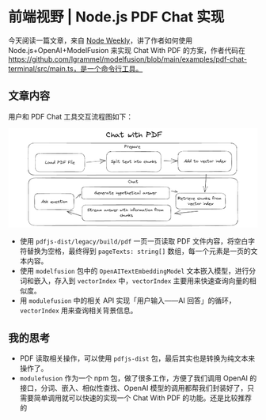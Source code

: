 # 前端视野 | Node.js PDF Chat 实现

今天阅读一篇文章，来自 [Node Weekly](https://nodeweekly.com/issues/506)，讲了作者如何使用 Node.js+OpenAI+ModelFusion 来实现 Chat With PDF 的方案，作者代码在 https://github.com/lgrammel/modelfusion/blob/main/examples/pdf-chat-terminal/src/main.ts，是一个命令行工具。

## 文章内容

用户和 PDF Chat 工具交互流程图如下：

![20231019225132](https://raw.githubusercontent.com/upupming/paste/master/picgo/20231019225132.png)

- 使用 `pdfjs-dist/legacy/build/pdf` 一页一页读取 PDF 文件内容，将空白字符替换为空格，最终得到 `pageTexts: string[]` 数组，每一个元素是一页的文本内容。
- 使用 `modelfusion` 包中的 `OpenAITextEmbeddingModel` 文本嵌入模型，进行分词和嵌入，存入到 `vectorIndex` 中，`vectorIndex` 主要用来快速查询向量的相似度。
- 用 `modulefusion` 中的相关 API 实现「用户输入——AI 回答」的循环，`vectorIndex` 用来查询相关背景信息。

## 我的思考

- PDF 读取相关操作，可以使用 `pdfjs-dist` 包，最后其实也是转换为纯文本来操作了。
- `modulefusion` 作为一个 npm 包，做了很多工作，方便了我们调用 OpenAI 的接口，分词、嵌入、相似性查找、OpenAI 模型的调用都帮我们封装好了，只需要简单调用就可以快速的实现一个 Chat With PDF 的功能。还是比较推荐的
